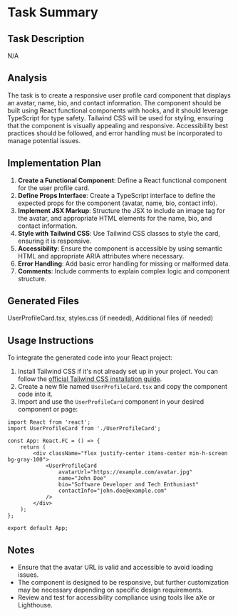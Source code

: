# Task Summary

## Task Description
N/A

## Analysis
The task is to create a responsive user profile card component that displays an avatar, name, bio, and contact information. The component should be built using React functional components with hooks, and it should leverage TypeScript for type safety. Tailwind CSS will be used for styling, ensuring that the component is visually appealing and responsive. Accessibility best practices should be followed, and error handling must be incorporated to manage potential issues.



## Implementation Plan  
1. **Create a Functional Component**: Define a React functional component for the user profile card.
2. **Define Props Interface**: Create a TypeScript interface to define the expected props for the component (avatar, name, bio, contact info).
3. **Implement JSX Markup**: Structure the JSX to include an image tag for the avatar, and appropriate HTML elements for the name, bio, and contact information.
4. **Style with Tailwind CSS**: Use Tailwind CSS classes to style the card, ensuring it is responsive.
5. **Accessibility**: Ensure the component is accessible by using semantic HTML and appropriate ARIA attributes where necessary.
6. **Error Handling**: Add basic error handling for missing or malformed data.
7. **Comments**: Include comments to explain complex logic and component structure.



## Generated Files
UserProfileCard.tsx, styles.css (if needed), Additional files (if needed)

## Usage Instructions
To integrate the generated code into your React project:
1. Install Tailwind CSS if it's not already set up in your project. You can follow the [official Tailwind CSS installation guide](https://tailwindcss.com/docs/installation).
2. Create a new file named `UserProfileCard.tsx` and copy the component code into it.
3. Import and use the `UserProfileCard` component in your desired component or page:

```tsx
import React from 'react';
import UserProfileCard from './UserProfileCard';

const App: React.FC = () => {
    return (
        <div className="flex justify-center items-center min-h-screen bg-gray-100">
            <UserProfileCard
                avatarUrl="https://example.com/avatar.jpg"
                name="John Doe"
                bio="Software Developer and Tech Enthusiast"
                contactInfo="john.doe@example.com"
            />
        </div>
    );
};

export default App;
```



## Notes
- Ensure that the avatar URL is valid and accessible to avoid loading issues.
- The component is designed to be responsive, but further customization may be necessary depending on specific design requirements.
- Review and test for accessibility compliance using tools like aXe or Lighthouse.

